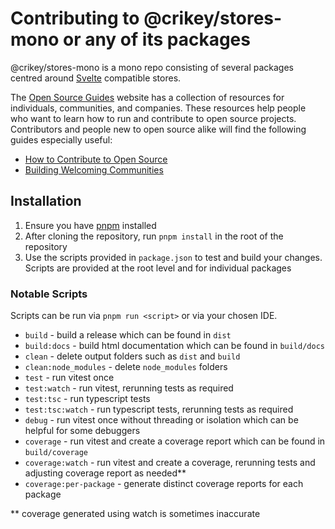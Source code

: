 # Contributing to @crikey/stores-mono or any of its packages

@crikey/stores-mono is a mono repo consisting of several packages centred around [Svelte](https://svelte.dev/) 
compatible stores.

The [Open Source Guides](https://opensource.guide/) website has a collection of resources for individuals, communities, and companies. These resources help people who want to learn how to run and contribute to open source projects. Contributors and people new to open source alike will find the following guides especially useful:

* [How to Contribute to Open Source](https://opensource.guide/how-to-contribute/)
* [Building Welcoming Communities](https://opensource.guide/building-community/)

## Installation

1. Ensure you have [pnpm](https://pnpm.io/installation) installed
2. After cloning the repository, run `pnpm install` in the root of the repository
3. Use the scripts provided in `package.json` to test and build your changes. Scripts are provided at the root level 
and for individual packages

### Notable Scripts

Scripts can be run via `pnpm run <script>` or via your chosen IDE. 

* `build` - build a release which can be found in `dist`
* `build:docs` - build html documentation which can be found in `build/docs`
* `clean` - delete output folders such as `dist` and `build`
* `clean:node_modules` - delete `node_modules` folders
* `test` - run vitest once
* `test:watch` - run vitest, rerunning tests as required
* `test:tsc` - run typescript tests
* `test:tsc:watch` - run typescript tests, rerunning tests as required
* `debug` - run vitest once without threading or isolation which can be helpful for some debuggers
* `coverage` - run vitest and create a coverage report which can be found in `build/coverage`
* `coverage:watch` - run vitest and create a coverage, rerunning tests and adjusting coverage report as needed**
* `coverage:per-package` - generate distinct coverage reports for each package


** coverage generated using watch is sometimes inaccurate
